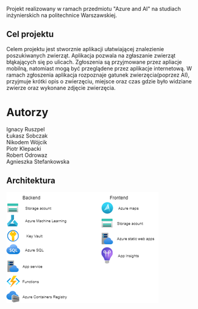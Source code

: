 Projekt realizowany w ramach przedmiotu "Azure and AI" na studiach inżynierskich na politechnice Warszawskiej. 

## Cel projektu
Celem projektu jest stworznie aplikacji ułatwiającej znalezienie poszukiwanych zwierząt. Aplikacja pozwala na zgłaszanie zwierząt błąkających się po ulicach. Zgłoszenia są przyjmowane przez apliacje mobilną, natomiast mogą być przeglądene przez aplikacje internetową. W ramach zgłoszenia aplikacja rozpoznaje gatunek zwierzęcia(poprzez AI), przyjmuje krótki opis o zwierzęciu, miejsce oraz czas gdzie było widziane zwierze oraz wykonane zdjęcie zwierzęcia.
# Autorzy
Ignacy Ruszpel\
Łukasz Sobczak\
Nikodem Wójcik\
Piotr Klepacki\
Robert Odrowaz\
Agnieszka Stefankowska

## Architektura
![alt text](https://github.com/iruszpel/abandoned-miracles/blob/main/images/Architektura.png)
